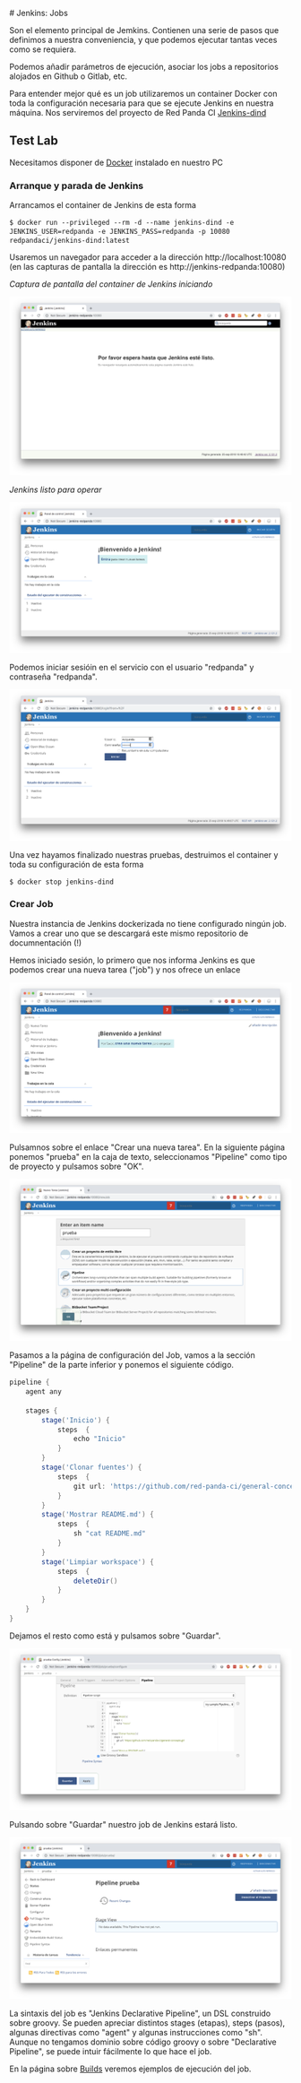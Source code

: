 # Jenkins: Jobs

Son el elemento principal de Jemkins. Contienen una serie de pasos que definimos a nuestra conveniencia, y que podemos ejecutar tantas veces como se requiera. 

Podemos añadir parámetros de ejecución, asociar los jobs a repositorios alojados en Github o Gitlab, etc.

Para entender mejor qué es un job utilizaremos un container Docker con toda la configuración necesaria para que se ejecute Jenkins en nuestra máquina. Nos serviremos del proyecto de Red Panda CI [Jenkins-dind](https://github.com/red-panda-ci/jenkins-dind)

## Test Lab

Necesitamos disponer de [Docker](https://docker.io/) instalado en nuestro PC

### Arranque y parada de Jenkins

Arrancamos el container de Jenkins de esta forma

```console
$ docker run --privileged --rm -d --name jenkins-dind -e JENKINS_USER=redpanda -e JENKINS_PASS=redpanda -p 10080 redpandaci/jenkins-dind:latest
```

Usaremos un navegador para acceder a la dirección http://localhost:10080 (en las capturas de pantalla la dirección es http://jenkins-redpanda:10080)

_Captura de pantalla del container de Jenkins iniciando_

![Jenkins - Arrancando container](img/jenkins-starting.png?raw=true "Jenkins - Arrancando container")

_Jenkins listo para operar_

![Jenkins - Servicio iniciado](img/jenkins-started.png?raw=true "Jenkins - Servicio iniciado")

Podemos iniciar sesióin en el servicio con el usuario "redpanda" y contraseña "redpanda".

![Jenkins - Accediendo al área privada](img/jenkins-auth.png?raw=true "Jenkins - Accediendo al área privada")

Una vez hayamos finalizado nuestras pruebas, destruimos el container y toda su configuración de esta forma

```console
$ docker stop jenkins-dind
```

### Crear Job

Nuestra instancia de Jenkins dockerizada no tiene configurado ningún job. Vamos a crear uno que se descargará este mismo repositorio de documnentación (!)

Hemos iniciado sesión, lo primero que nos informa Jenkins es que podemos crear una nueva tarea ("job") y nos ofrece un enlace

![Jenkins - Página principal](img/jenkins-user-logged.png?raw=true "Jenkins - Página principal")

Pulsamnos sobre el enlace "Crear una nueva tarea". En la siguiente página ponemos "prueba" en la caja de texto, seleccionamos "Pipeline" como tipo de proyecto y pulsamos sobre "OK".

![Jenkins - Creando job](img/jenkins-creating-job.png?raw=true "Jenkins - Creando job")

Pasamos a la página de configuración del Job, vamos a la sección "Pipeline" de la parte inferior y ponemos el siguiente código.

```groovy
pipeline {
    agent any

    stages {
        stage('Inicio') {
            steps  {
                echo "Inicio"
            }
        }
        stage('Clonar fuentes') {
            steps  {
                git url: 'https://github.com/red-panda-ci/general-concepts.git'
            }
        }
        stage('Mostrar README.md') {
            steps  {
                sh "cat README.md"
            }
        }
        stage('Limpiar workspace') {
            steps  {
                deleteDir()
            }
        }
    }
}
```

Dejamos el resto como está y pulsamos sobre "Guardar".

![Jenkins - Configurando job](img/jenkins-configuring-job.png?raw=true "Jenkins - Configurando job")

Pulsando sobre "Guardar" nuestro job de Jenkins estará listo.

![Jenkins - Job listo](img/jenkins-job-ready.png?raw=true "Jenkins - Job listo")

La sintaxis del job es "Jenkins Declarative Pipeline", un DSL construido sobre groovy. Se pueden apreciar distintos stages (etapas), steps (pasos), algunas directivas como "agent" y algunas instrucciones como "sh". Aunque no tengamos dominio sobre código groovy o sobre "Declarative Pipeline", se puede intuir fácilmente lo que hace el job.

En la página sobre [Builds](jenkins-builds.md) veremos ejemplos de ejecución del job.